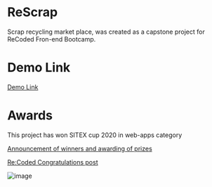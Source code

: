 # ReScrap
Scrap recycling market place, was created as a capstone project for ReCoded Fron-end Bootcamp.

# Demo Link
[Demo Link](https://zen-shaw-4242c2.netlify.app)

# Awards
This project has won SITEX cup 2020 in web-apps category

[Announcement of winners and awarding of prizes](https://www.facebook.com/SITEXye/posts/123382119593780)

[Re:Coded Congratulations post](https://www.facebook.com/100002182326184/posts/3587116531371056/)

![image](https://user-images.githubusercontent.com/14792877/145555388-16382777-a33f-4122-b66e-dad4034879d0.png)
